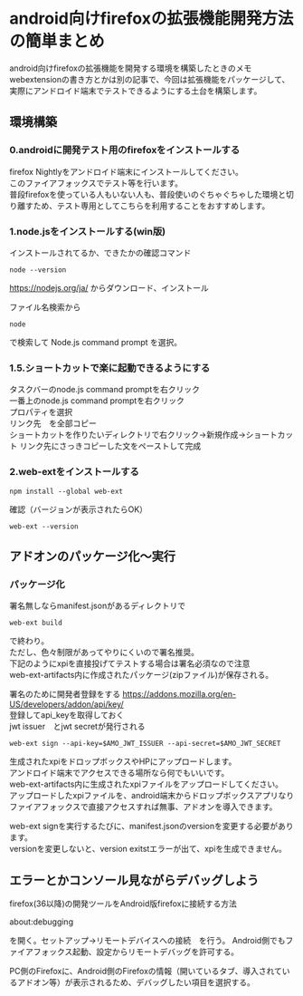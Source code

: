 # android向けfirefoxの拡張機能開発方法の簡単まとめ
android向けfirefoxの拡張機能を開発する環境を構築したときのメモ  
webextensionの書き方とかは別の記事で、今回は拡張機能をパッケージして、実際にアンドロイド端末でテストできるようにする土台を構築します。


## 環境構築
### 0.androidに開発テスト用のfirefoxをインストールする
firefox Nightlyをアンドロイド端末にインストールしてください。  
このファイアフォックスでテスト等を行います。  
普段firefoxを使っている人もいない人も、普段使いのぐちゃぐちゃした環境と切り離すため、テスト専用としてこちらを利用することをおすすめします。

### 1.node.jsをインストールする(win版)<br>
インストールされてるか、できたかの確認コマンド

```
node --version
```

https://nodejs.org/ja/
からダウンロード、インストール

ファイル名検索から

```
node
```

で検索して
Node.js command prompt
を選択。

### 1.5.ショートカットで楽に起動できるようにする
タスクバーのnode.js command promptを右クリック  
一番上のnode.js command promptを右クリック  
プロパティを選択  
リンク先　を全部コピー  
ショートカットを作りたいディレクトリで右クリック→新規作成→ショートカット
リンク先にさっきコピーした文をペーストして完成

### 2.web-extをインストールする<br>

```
npm install --global web-ext
```

確認（バージョンが表示されたらOK）

```
web-ext --version
```

## アドオンのパッケージ化～実行
### パッケージ化
署名無しならmanifest.jsonがあるディレクトリで
```
web-ext build
```
で終わり。  
ただし、色々制限があってやりにくいので署名推奨。  
下記のようにxpiを直接投げてテストする場合は署名必須なので注意  
web-ext-artifacts内に作成されたパッケージ(zipファイル)が保存される。  

署名のために開発者登録をする
https://addons.mozilla.org/en-US/developers/addon/api/key/  
登録してapi_keyを取得しておく  
jwt issuer　とjwt secretが発行される

```
web-ext sign --api-key=$AMO_JWT_ISSUER --api-secret=$AMO_JWT_SECRET 
```

生成されたxpiをドロップボックスやHPにアップロードします。  
アンドロイド端末でアクセスできる場所なら何でもいいです。  
web-ext-artifacts内に生成されたxpiファイルをアップロードしてください。  
アップロードしたxpiファイルを、android端末からドロップボックスアプリなりファイアフォックスで直接アクセスすれば無事、アドオンを導入できます。  

web-ext signを実行するたびに、manifest.jsonのversionを変更する必要があります。  
versionを変更しないと、version exitstエラーが出て、xpiを生成できません。


## エラーとかコンソール見ながらデバッグしよう
firefox(36以降)の開発ツールをAndroid版firefoxに接続する方法 

about:debugging

を開く。セットアップ→リモートデバイスへの接続　を行う。
Android側でもファイアフォックス起動、設定からリモートデバッグを許可する。

PC側のFirefoxに、Android側のFirefoxの情報（開いているタブ、導入されているアドオン等）が表示されるため、デバッグしたい項目を選択する。
